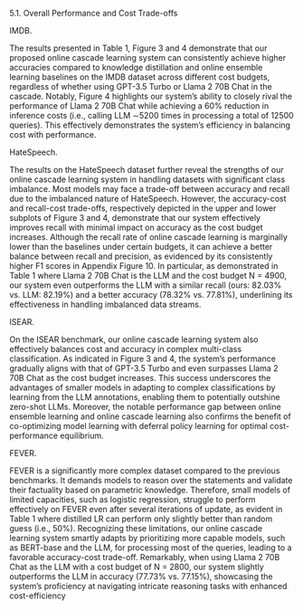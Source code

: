 5.1. Overall Performance and Cost Trade-offs


IMDB. 

The results presented in Table 1, Figure 3 and 4
demonstrate that our proposed online cascade learning system can consistently achieve higher accuracies compared to
knowledge distillation and online ensemble learning baselines on the IMDB dataset across different cost budgets,
regardless of whether using GPT-3.5 Turbo or Llama 2 70B
Chat in the cascade. Notably, Figure 4 highlights our system’s ability to closely rival the performance of Llama 2
70B Chat while achieving a 60% reduction in inference
costs (i.e., calling LLM ∼5200 times in processing a total of
12500 queries). This effectively demonstrates the system’s
efficiency in balancing cost with performance.


HateSpeech. 

The results on the HateSpeech dataset further
reveal the strengths of our online cascade learning system
in handling datasets with significant class imbalance. Most
models may face a trade-off between accuracy and recall
due to the imbalanced nature of HateSpeech. However,
the accuracy-cost and recall-cost trade-offs, respectively
depicted in the upper and lower subplots of Figure 3 and
4, demonstrate that our system effectively improves recall
with minimal impact on accuracy as the cost budget increases. Although the recall rate of online cascade learning
is marginally lower than the baselines under certain budgets,
it can achieve a better balance between recall and precision, as evidenced by its consistently higher F1 scores in
Appendix Figure 10. In particular, as demonstrated in Table
1 where Llama 2 70B Chat is the LLM and the cost budget
N = 4900, our system even outperforms the LLM with a
similar recall (ours: 82.03% vs. LLM: 82.19%) and a better
accuracy (78.32% vs. 77.81%), underlining its effectiveness
in handling imbalanced data streams.



ISEAR. 

On the ISEAR benchmark, our online cascade
learning system also effectively balances cost and accuracy
in complex multi-class classification. As indicated in Figure
3 and 4, the system’s performance gradually aligns with that
of GPT-3.5 Turbo and even surpasses Llama 2 70B Chat
as the cost budget increases. This success underscores the
advantages of smaller models in adapting to complex classifications by learning from the LLM annotations, enabling
them to potentially outshine zero-shot LLMs. Moreover, the
notable performance gap between online ensemble learning
and online cascade learning also confirms the benefit of
co-optimizing model learning with deferral policy learning
for optimal cost-performance equilibrium.



FEVER. 


FEVER is a significantly more complex dataset
compared to the previous benchmarks. It demands models
to reason over the statements and validate their factuality
based on parametric knowledge. Therefore, small models
of limited capacities, such as logistic regression, struggle to
perform effectively on FEVER even after several iterations
of update, as evident in Table 1 where distilled LR can
perform only slightly better than random guess (i.e., 50%).
Recognizing these limitations, our online cascade learning
system smartly adapts by prioritizing more capable models,
such as BERT-base and the LLM, for processing most of
the queries, leading to a favorable accuracy-cost trade-off.
Remarkably, when using Llama 2 70B Chat as the LLM with
a cost budget of N = 2800, our system slightly outperforms
the LLM in accuracy (77.73% vs. 77.15%), showcasing the
system’s proficiency at navigating intricate reasoning tasks
with enhanced cost-efficiency


